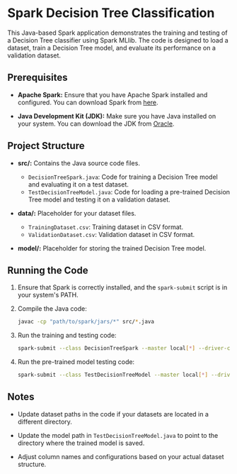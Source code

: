 # Spark Decision Tree Classification

This Java-based Spark application demonstrates the training and testing of a Decision Tree classifier using Spark MLlib. The code is designed to load a dataset, train a Decision Tree model, and evaluate its performance on a validation dataset.

## Prerequisites

- **Apache Spark:** Ensure that you have Apache Spark installed and configured. You can download Spark from [here](https://spark.apache.org/downloads.html).

- **Java Development Kit (JDK):** Make sure you have Java installed on your system. You can download the JDK from [Oracle](https://www.oracle.com/java/technologies/javase-downloads.html).

## Project Structure

- **src/:** Contains the Java source code files.
  - `DecisionTreeSpark.java`: Code for training a Decision Tree model and evaluating it on a test dataset.
  - `TestDecisionTreeModel.java`: Code for loading a pre-trained Decision Tree model and testing it on a validation dataset.

- **data/:** Placeholder for your dataset files.
  - `TrainingDataset.csv`: Training dataset in CSV format.
  - `ValidationDataset.csv`: Validation dataset in CSV format.

- **model/:** Placeholder for storing the trained Decision Tree model.

## Running the Code

1. Ensure that Spark is correctly installed, and the `spark-submit` script is in your system's PATH.

2. Compile the Java code:

    ```bash
    javac -cp "path/to/spark/jars/*" src/*.java
    ```

3. Run the training and testing code:

    ```bash
    spark-submit --class DecisionTreeSpark --master local[*] --driver-class-path "path/to/spark/jars/*" src/DecisionTreeSpark.java
    ```

4. Run the pre-trained model testing code:

    ```bash
    spark-submit --class TestDecisionTreeModel --master local[*] --driver-class-path "path/to/spark/jars/*" src/TestDecisionTreeModel.java
    ```

## Notes

- Update dataset paths in the code if your datasets are located in a different directory.

- Update the model path in `TestDecisionTreeModel.java` to point to the directory where the trained model is saved.

- Adjust column names and configurations based on your actual dataset structure.

